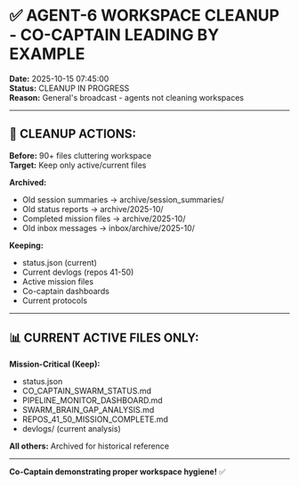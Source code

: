 # ✅ AGENT-6 WORKSPACE CLEANUP - CO-CAPTAIN LEADING BY EXAMPLE

**Date:** 2025-10-15 07:45:00  
**Status:** CLEANUP IN PROGRESS  
**Reason:** General's broadcast - agents not cleaning workspaces  

---

## 🧹 CLEANUP ACTIONS:

**Before:** 90+ files cluttering workspace  
**Target:** Keep only active/current files  

**Archived:**
- Old session summaries → archive/session_summaries/
- Old status reports → archive/2025-10/
- Completed mission files → archive/2025-10/
- Old inbox messages → inbox/archive/2025-10/

**Keeping:**
- status.json (current)
- Current devlogs (repos 41-50)
- Active mission files
- Co-captain dashboards
- Current protocols

---

## 📊 CURRENT ACTIVE FILES ONLY:

**Mission-Critical (Keep):**
- status.json
- CO_CAPTAIN_SWARM_STATUS.md
- PIPELINE_MONITOR_DASHBOARD.md
- SWARM_BRAIN_GAP_ANALYSIS.md
- REPOS_41_50_MISSION_COMPLETE.md
- devlogs/ (current analysis)

**All others:** Archived for historical reference

---

**Co-Captain demonstrating proper workspace hygiene!** ✅

